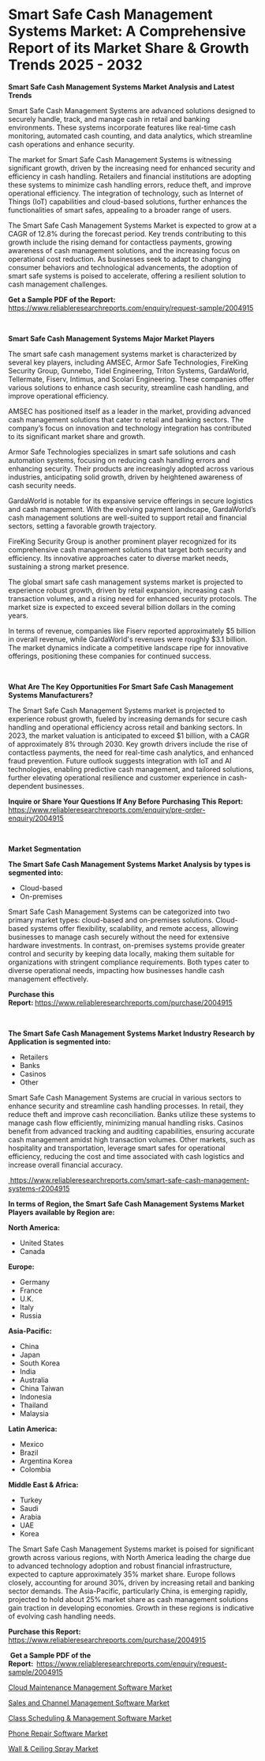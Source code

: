 <p><h1>Smart Safe Cash Management Systems Market: A Comprehensive Report of its Market Share & Growth Trends 2025 - 2032</h1></p><p><strong>Smart Safe Cash Management Systems Market Analysis and Latest Trends</strong></p>
<p><p>Smart Safe Cash Management Systems are advanced solutions designed to securely handle, track, and manage cash in retail and banking environments. These systems incorporate features like real-time cash monitoring, automated cash counting, and data analytics, which streamline cash operations and enhance security. </p><p>The market for Smart Safe Cash Management Systems is witnessing significant growth, driven by the increasing need for enhanced security and efficiency in cash handling. Retailers and financial institutions are adopting these systems to minimize cash handling errors, reduce theft, and improve operational efficiency. The integration of technology, such as Internet of Things (IoT) capabilities and cloud-based solutions, further enhances the functionalities of smart safes, appealing to a broader range of users.</p><p>The Smart Safe Cash Management Systems Market is expected to grow at a CAGR of 12.8% during the forecast period. Key trends contributing to this growth include the rising demand for contactless payments, growing awareness of cash management solutions, and the increasing focus on operational cost reduction. As businesses seek to adapt to changing consumer behaviors and technological advancements, the adoption of smart safe systems is poised to accelerate, offering a resilient solution to cash management challenges.</p></p>
<p><strong>Get a Sample PDF of the Report:&nbsp;</strong> <a href="https://www.reliableresearchreports.com/enquiry/request-sample/2004915?utm_campaign=83&utm_medium=2&utm_source=Github&utm_content=ia&utm_term=15012025&utm_id=smart-safe-cash-management-systems">https://www.reliableresearchreports.com/enquiry/request-sample/2004915</a></p>
<p>&nbsp;</p>
<p><strong>Smart Safe Cash Management Systems Major Market Players</strong></p>
<p><p>The smart safe cash management systems market is characterized by several key players, including AMSEC, Armor Safe Technologies, FireKing Security Group, Gunnebo, Tidel Engineering, Triton Systems, GardaWorld, Tellermate, Fiserv, Intimus, and Scolari Engineering. These companies offer various solutions to enhance cash security, streamline cash handling, and improve operational efficiency.</p><p>AMSEC has positioned itself as a leader in the market, providing advanced cash management solutions that cater to retail and banking sectors. The company’s focus on innovation and technology integration has contributed to its significant market share and growth.</p><p>Armor Safe Technologies specializes in smart safe solutions and cash automation systems, focusing on reducing cash handling errors and enhancing security. Their products are increasingly adopted across various industries, anticipating solid growth, driven by heightened awareness of cash security needs.</p><p>GardaWorld is notable for its expansive service offerings in secure logistics and cash management. With the evolving payment landscape, GardaWorld’s cash management solutions are well-suited to support retail and financial sectors, setting a favorable growth trajectory.</p><p>FireKing Security Group is another prominent player recognized for its comprehensive cash management solutions that target both security and efficiency. Its innovative approaches cater to diverse market needs, sustaining a strong market presence.</p><p>The global smart safe cash management systems market is projected to experience robust growth, driven by retail expansion, increasing cash transaction volumes, and a rising need for enhanced security protocols. The market size is expected to exceed several billion dollars in the coming years.</p><p>In terms of revenue, companies like Fiserv reported approximately $5 billion in overall revenue, while GardaWorld's revenues were roughly $3.1 billion. The market dynamics indicate a competitive landscape ripe for innovative offerings, positioning these companies for continued success.</p></p>
<p>&nbsp;</p>
<p><strong>What Are The Key Opportunities For Smart Safe Cash Management Systems Manufacturers?</strong></p>
<p><p>The Smart Safe Cash Management Systems market is projected to experience robust growth, fueled by increasing demands for secure cash handling and operational efficiency across retail and banking sectors. In 2023, the market valuation is anticipated to exceed $1 billion, with a CAGR of approximately 8% through 2030. Key growth drivers include the rise of contactless payments, the need for real-time cash analytics, and enhanced fraud prevention. Future outlook suggests integration with IoT and AI technologies, enabling predictive cash management, and tailored solutions, further elevating operational resilience and customer experience in cash-dependent businesses.</p></p>
<p><strong>Inquire or Share Your Questions If Any Before Purchasing This Report:</strong> <a href="https://www.reliableresearchreports.com/enquiry/pre-order-enquiry/2004915?utm_campaign=83&utm_medium=2&utm_source=Github&utm_content=ia&utm_term=15012025&utm_id=smart-safe-cash-management-systems">https://www.reliableresearchreports.com/enquiry/pre-order-enquiry/2004915</a></p>
<p>&nbsp;</p>
<p><strong>Market Segmentation</strong></p>
<p><strong>The Smart Safe Cash Management Systems Market Analysis by types is segmented into:</strong></p>
<p><ul><li>Cloud-based</li><li>On-premises</li></ul></p>
<p><p>Smart Safe Cash Management Systems can be categorized into two primary market types: cloud-based and on-premises solutions. Cloud-based systems offer flexibility, scalability, and remote access, allowing businesses to manage cash securely without the need for extensive hardware investments. In contrast, on-premises systems provide greater control and security by keeping data locally, making them suitable for organizations with stringent compliance requirements. Both types cater to diverse operational needs, impacting how businesses handle cash management effectively.</p></p>
<p><strong>Purchase this Report:&nbsp;</strong><a href="https://www.reliableresearchreports.com/purchase/2004915?utm_campaign=83&utm_medium=2&utm_source=Github&utm_content=ia&utm_term=15012025&utm_id=smart-safe-cash-management-systems">https://www.reliableresearchreports.com/purchase/2004915</a></p>
<p>&nbsp;</p>
<p><strong>The Smart Safe Cash Management Systems Market Industry Research by Application is segmented into:</strong></p>
<p><ul><li>Retailers</li><li>Banks</li><li>Casinos</li><li>Other</li></ul></p>
<p><p>Smart Safe Cash Management Systems are crucial in various sectors to enhance security and streamline cash handling processes. In retail, they reduce theft and improve cash reconciliation. Banks utilize these systems to manage cash flow efficiently, minimizing manual handling risks. Casinos benefit from advanced tracking and auditing capabilities, ensuring accurate cash management amidst high transaction volumes. Other markets, such as hospitality and transportation, leverage smart safes for operational efficiency, reducing the cost and time associated with cash logistics and increase overall financial accuracy.</p></p>
<p><a href="https://www.reliableresearchreports.com/smart-safe-cash-management-systems-r2004915?utm_campaign=83&utm_medium=2&utm_source=Github&utm_content=ia&utm_term=15012025&utm_id=smart-safe-cash-management-systems">&nbsp;https://www.reliableresearchreports.com/smart-safe-cash-management-systems-r2004915</a></p>
<p><strong>In terms of Region, the Smart Safe Cash Management Systems Market Players available by Region are:</strong></p>
<p>
    <p> <strong> North America: </strong>
        <ul>
            <li>United States</li>
            <li>Canada</li>
        </ul>
        </p> 
    <p> <strong> Europe: </strong>
        <ul>
            <li>Germany</li>
            <li>France</li>
            <li>U.K.</li>
            <li>Italy</li>
            <li>Russia</li>
        </ul>
        </p> 
    <p> <strong> Asia-Pacific: </strong>
        <ul>
            <li>China</li>
            <li>Japan</li>
            <li>South Korea</li>
            <li>India</li>
            <li>Australia</li>
            <li>China Taiwan</li>
            <li>Indonesia</li>
            <li>Thailand</li>
            <li>Malaysia</li>
        </ul>
        </p> 
    <p> <strong> Latin America: </strong>
        <ul>
            <li>Mexico</li>
            <li>Brazil</li>
            <li>Argentina Korea</li>
            <li>Colombia</li>
        </ul>
        </p> 
    <p> <strong> Middle East & Africa: </strong>
        <ul>
            <li>Turkey</li>
            <li>Saudi</li>
            <li>Arabia</li>
            <li>UAE</li>
            <li>Korea</li>
        </ul>
    </p>
    </p>
<p><p>The Smart Safe Cash Management Systems market is poised for significant growth across various regions, with North America leading the charge due to advanced technology adoption and robust financial infrastructure, expected to capture approximately 35% market share. Europe follows closely, accounting for around 30%, driven by increasing retail and banking sector demands. The Asia-Pacific, particularly China, is emerging rapidly, projected to hold about 25% market share as cash management solutions gain traction in developing economies. Growth in these regions is indicative of evolving cash handling needs.</p></p>
<p><strong>Purchase this Report: </strong><a href="https://www.reliableresearchreports.com/purchase/2004915?utm_campaign=83&utm_medium=2&utm_source=Github&utm_content=ia&utm_term=15012025&utm_id=smart-safe-cash-management-systems">https://www.reliableresearchreports.com/purchase/2004915</a></p>
<p>&nbsp;<strong>Get a Sample PDF of the Report:&nbsp;&nbsp;</strong><a href="https://www.reliableresearchreports.com/enquiry/request-sample/2004915?utm_campaign=83&utm_medium=2&utm_source=Github&utm_content=ia&utm_term=15012025&utm_id=smart-safe-cash-management-systems">https://www.reliableresearchreports.com/enquiry/request-sample/2004915</a></p>
<p><strong></strong></p>
<p><p><a href="https://github.com/tambraunrue691969/Market-Research-Report-List-1/blob/main/cloud-maintenance-management-software-market.md?utm_campaign=83&utm_medium=2&utm_source=Github&utm_content=ia&utm_term=15012025&utm_id=smart-safe-cash-management-systems">Cloud Maintenance Management Software Market</a></p><p><a href="https://github.com/tona7vba/Market-Research-Report-List-1/blob/main/sales-and-channel-management-software-market.md?utm_campaign=83&utm_medium=2&utm_source=Github&utm_content=ia&utm_term=15012025&utm_id=smart-safe-cash-management-systems">Sales and Channel Management Software Market</a></p><p><a href="https://github.com/mharielmesa/Market-Research-Report-List-5/blob/main/class-scheduling-management-software-market.md?utm_campaign=83&utm_medium=2&utm_source=Github&utm_content=ia&utm_term=15012025&utm_id=smart-safe-cash-management-systems">Class Scheduling & Management Software Market</a></p><p><a href="https://github.com/tasiahtahathorn/Market-Research-Report-List-1/blob/main/phone-repair-software-market.md?utm_campaign=83&utm_medium=2&utm_source=Github&utm_content=ia&utm_term=15012025&utm_id=smart-safe-cash-management-systems">Phone Repair Software Market</a></p><p><a href="https://github.com/jeastefanowicz7816/Market-Research-Report-List-1/blob/main/wall-ceiling-spray-market.md?utm_campaign=83&utm_medium=2&utm_source=Github&utm_content=ia&utm_term=15012025&utm_id=smart-safe-cash-management-systems">Wall & Ceiling Spray Market</a></p></p>